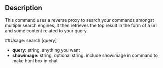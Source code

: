 ## Description
This command uses a reverse proxy to search your commands amongst multiple search engines, it then retrieves the top result in the form of a url and some content related to your query. 


##Usage: search \[query\] 
  - **query:** string, anything you want 
  - **showimage:** string, optional string. include showimage in command to make html box in chat